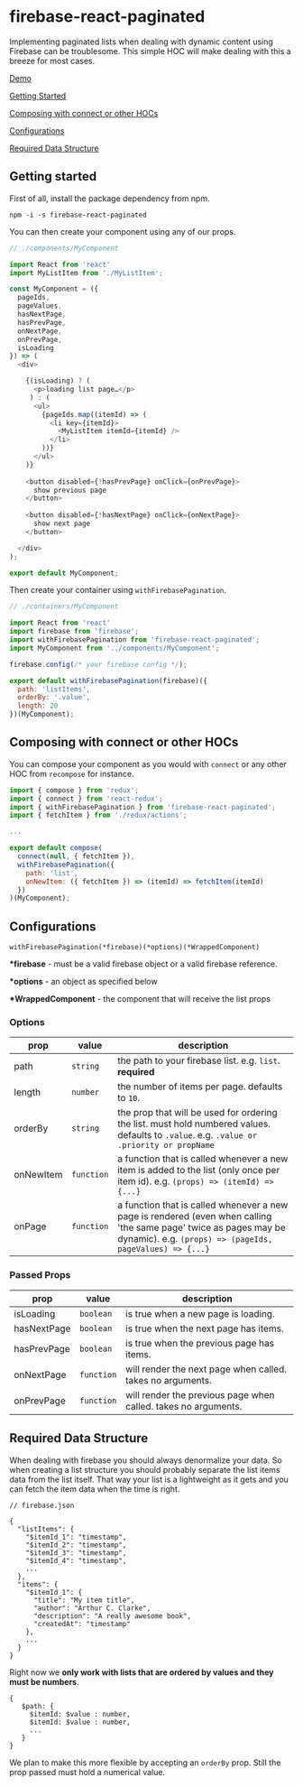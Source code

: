 # firebase-react-paginated

Implementing paginated lists when dealing with dynamic content using Firebase can be troublesome. This simple HOC will make dealing with this a breeze for most cases.

[Demo](https://codesandbox.io/s/qKQ9DMMR)

[Getting Started](#getting-started)

[Composing with connect or other HOCs](#composing-with-connect-or-other-hocs)

[Configurations](#configurations)

[Required Data Structure](#required-data-structure)

## Getting started

First of all, install the package dependency from npm.

```
npm -i -s firebase-react-paginated
```

You can then create your component using any of our props.

```javascript
// ./components/MyComponent

import React from 'react'
import MyListItem from './MyListItem';

const MyComponent = ({
  pageIds,
  pageValues,
  hasNextPage,
  hasPrevPage,
  onNextPage,
  onPrevPage,
  isLoading
}) => (
  <div>

    {(isLoading) ? (
      <p>loading list page…</p>
     ) : (
      <ul>
        {pageIds.map((itemId) => (
          <li key={itemId}>
            <MyListItem itemId={itemId} />
          </li>
        ))}
      </ul>
    )}
    
    <button disabled={!hasPrevPage} onClick={onPrevPage}>
      show previous page
    </button>
    
    <button disabled={!hasNextPage} onClick={onNextPage}>
      show next page
    </button>

  </div>
);

export default MyComponent;
```

Then create your container using `withFirebasePagination`.

```javascript
// ./containers/MyComponent

import React from 'react'
import firebase from 'firebase';
import withFirebasePagination from 'firebase-react-paginated';
import MyComponent from '../components/MyComponent';

firebase.config(/* your firebase config */);

export default withFirebasePagination(firebase)({
  path: 'listItems',
  orderBy: '.value',
  length: 20
})(MyComponent);
```

## Composing with connect or other HOCs

You can compose your component as you would with `connect` or any other HOC from `recompose` for instance.

```javascript
import { compose } from 'redux';
import { connect } from 'react-redux';
import { withFirebasePagination } from 'firebase-react-paginated';
import { fetchItem } from './redux/actions';

...

export default compose(
  connect(null, { fetchItem }),
  withFirebasePagination({
    path: 'list',
    onNewItem: ({ fetchItem }) => (itemId) => fetchItem(itemId)
  })
)(MyComponent);
```

## Configurations

`withFirebasePagination(*firebase)(*options)(*WrappedComponent)`

**\*firebase** - must be a valid firebase object or a valid firebase reference.

**\*options** - an object as specified below

**\*WrappedComponent** - the component that will receive the list props

### Options

|prop|value|description|
|---|---|---|
|path|`string`|the path to your firebase list. e.g. `list`. **required**|
|length|`number`|the number of items per page. defaults to `10`.|
|orderBy|`string`|the prop that will be used for ordering the list. must hold numbered values. defaults to `.value`. e.g. `.value or .priority or propName`|
|onNewItem|`function`|a function that is called whenever a new item is added to the list (only once per item id). e.g. `(props) => (itemId) => {...}`|
|onPage|`function`|a function that is called whenever a new page is rendered (even when calling 'the same page' twice as pages may be dynamic). e.g. `(props) => (pageIds, pageValues) => {...}`|

### Passed Props

|prop|value|description|
|---|---|---|
|isLoading|`boolean`|is true when a new page is loading.|
|hasNextPage|`boolean`|is true when the next page has items.|
|hasPrevPage|`boolean`|is true when the previous page has items.|
|onNextPage|`function`|will render the next page when called. takes no arguments.|
|onPrevPage|`function`|will render the previous page when called. takes no arguments.|

## Required Data Structure

When dealing with firebase you should always denormalize your data.
So when creating a list structure you should probably separate the list items data from the list itself.
That way your list is a lightweight as it gets and you can fetch the item data when the time is right.

```
// firebase.json

{
  "listItems": {
    "$itemId_1": "timestamp",
    "$itemId_2": "timestamp",
    "$itemId_3": "timestamp",
    "$itemId_4": "timestamp",
    ...
  },
  "items": {
    "$itemId_1": {
      "title": "My item title",
      "author": "Arthur C. Clarke",
      "description": "A really awesome book",
      "createdAt": "timestamp"
    },
    ...
  }
}
```

Right now we **only work with lists that are ordered by values and they must be numbers**.

```
{
   $path: {
     $itemId: $value : number,
     $itemId: $value : number,
     ...
   }
}
```
We plan to make this more flexible by accepting an `orderBy` prop.
Still the prop passed must hold a numerical value.
